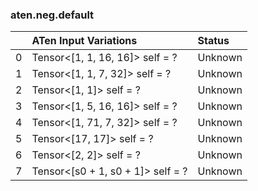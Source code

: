 ### aten.neg.default
|    | ATen Input Variations             | Status   |
|---:|:----------------------------------|:---------|
|  0 | Tensor<[1, 1, 16, 16]> self = ?   | Unknown  |
|  1 | Tensor<[1, 1, 7, 32]> self = ?    | Unknown  |
|  2 | Tensor<[1, 1]> self = ?           | Unknown  |
|  3 | Tensor<[1, 5, 16, 16]> self = ?   | Unknown  |
|  4 | Tensor<[1, 71, 7, 32]> self = ?   | Unknown  |
|  5 | Tensor<[17, 17]> self = ?         | Unknown  |
|  6 | Tensor<[2, 2]> self = ?           | Unknown  |
|  7 | Tensor<[s0 + 1, s0 + 1]> self = ? | Unknown  |

